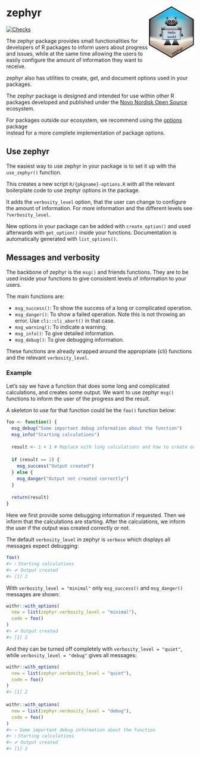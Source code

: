 
<!-- README.md is generated from README.Rmd. Please edit that file -->

# zephyr <a href="https://novonordisk-opensource.github.io/zephyr/"><img src="man/figures/logo.png" alt="zephyr website" align="right" height="138"/></a>

<!-- badges: start -->

[![Checks](https://github.com/NovoNordisk-OpenSource/zephyr/actions/workflows/check_and_co.yaml/badge.svg)](https://github.com/NovoNordisk-OpenSource/zephyr/actions/workflows/check_and_co.yaml)

<!-- badges: end -->

The zephyr package provides small functionalities for developers of R
packages to inform users about progress and issues, while at the same
time allowing the users to easily configure the amount of information
they want to receive.

zephyr also has utilities to create, get, and document options used in
your packages.

The zephyr package is designed and intended for use within other R
packages developed and published under the [Novo Nordisk Open
Source](https://novonordisk-opensource.github.io/R-packages/) ecosystem.

For packages outside our ecosystem, we recommend using the
[options](https://cran.r-project.org/package=options) package  
instead for a more complete implementation of package options.

## Use zephyr

The easiest way to use zephyr in your package is to set it up with the
`use_zephyr()` function.

This creates a new script `R/{pkgname}-options.R` with all the relevant
boilerplate code to use zephyr options in the package.

It adds the `verbosity_level` option, that the user can change to
configure the amount of information. For more information and the
different levels see `?verbosity_level`.

New options in your package can be added with `create_option()` and used
afterwards with `get_option()` inside your functions. Documentation is
automatically generated with `list_options()`.

## Messages and verbosity

The backbone of zephyr is the `msg()` and friends functions. They are to
be used inside your functions to give consistent levels of information
to your users.

The main functions are:

- `msg_success()`: To show the success of a long or complicated
  operation.
- `msg_danger()`: To show a failed operation. Note this is not throwing
  an error. Use `cli::cli_abort()` in that case.
- `msg_warning()`: To indicate a warning.
- `msg_info()`: To give detailed information.
- `msg_debug()`: To give debugging information.

These functions are already wrapped around the appropriate {cli}
functions and the relevant `verbosity_level`.

### Example

Let’s say we have a function that does some long and complicated
calculations, and creates some output. We want to use zephyr `msg()`
functions to inform the user of the progress and the result.

A skeleton to use for that function could be the `foo()` function below:

``` r
foo <- function() {
  msg_debug("Some important debug information about the function")
  msg_info("Starting calculations")

  result <- 1 + 1 # Replace with long calculations and how to create output

  if (result == 2) {
    msg_success("Output created")
  } else {
    msg_danger("Output not created correctly")
  }

  return(result)
}
```

Here we first provide some debugging information if requested. Then we
inform that the calculations are starting. After the calculations, we
inform the user if the output was created correctly or not.

The default `verbosity_level` in zephyr is `verbose` which displays all
messages expect debugging:

``` r
foo()
#> ℹ Starting calculations
#> ✔ Output created
#> [1] 2
```

With `verbosity_level = "minimal"` only `msg_success()` and
`msg_danger()` messages are shown:

``` r
withr::with_options(
  new = list(zephyr.verbosity_level = "minimal"),
  code = foo()
)
#> ✔ Output created
#> [1] 2
```

And they can be turned off completely with `verbosity_level = "quiet"`,
while `verbosity_level = "debug"` gives all messages:

``` r
withr::with_options(
  new = list(zephyr.verbosity_level = "quiet"),
  code = foo()
)
#> [1] 2

withr::with_options(
  new = list(zephyr.verbosity_level = "debug"),
  code = foo()
)
#> → Some important debug information about the function
#> ℹ Starting calculations
#> ✔ Output created
#> [1] 2
```
